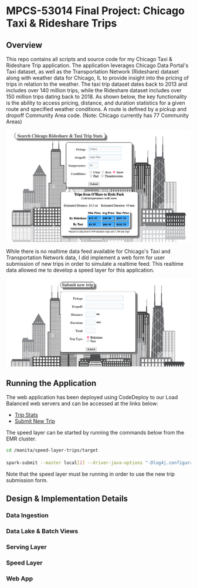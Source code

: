 # MPCS-53014 Final Project: Chicago Taxi & Rideshare Trips

## Overview
This repo contains all scripts and source code for my Chicago Taxi & Rideshare Trip application. The application leverages Chicago Data Portal's Taxi dataset, as well as the Transportation Network (Rideshare) dataset along with weather data for Chicago, IL to provide insight into the pricing of trips in relation to the weather. The taxi trip dataset dates back to 2013 and includes over 140 million trips, while the Rideshare dataset includes over 150 million trips dating back to 2018. As shown below, the key functionality is the ability to access pricing, distance, and duration statistics for a given route and specified weather conditions. A route is defined by a pickup and dropoff Community Area code. (Note: Chicago currently has 77 Community Areas)

![Trip Stats](TripStats.png)

While there is no realtime data feed available for Chicago's Taxi and Transportation Network data, I did implement a web form for user submission of new trips in order to simulate a realtime feed. This realtime data allowed me to develop a speed layer for this application.

![Submit Trip](SubmitTrip.png)

## Running the Application

The web application has been deployed using CodeDeploy to our Load Balanced web servers and can be accessed at the links below:
- [Trip Stats](http://manita-lb-1574432182.us-east-2.elb.amazonaws.com/trip-stats.html)
- [Submit New Trip](http://manita-lb-1574432182.us-east-2.elb.amazonaws.com/submit-trips.html)

The speed layer can be started by running the commands below from the EMR cluster.
```bash
cd /manita/speed-layer-trips/target

spark-submit --master local[2] --driver-java-options "-Dlog4j.configuration=file:///home/hadoop/ss.log4j.properties" --class StreamTrips uber-speed-layer-trips-1.0-SNAPSHOT.jar b-2.mpcs53014-kafka.198nfg.c7.kafka.us-east-2.amazonaws.com:9092,b-1.mpcs53014-kafka.198nfg.c7.kafka.us-east-2.amazonaws.com:9092
```
Note that the speed layer must be running in order to use the new trip submission form.

## Design & Implementation Details

### Data Ingestion

### Data Lake & Batch Views


### Serving Layer


### Speed Layer


### Web App
